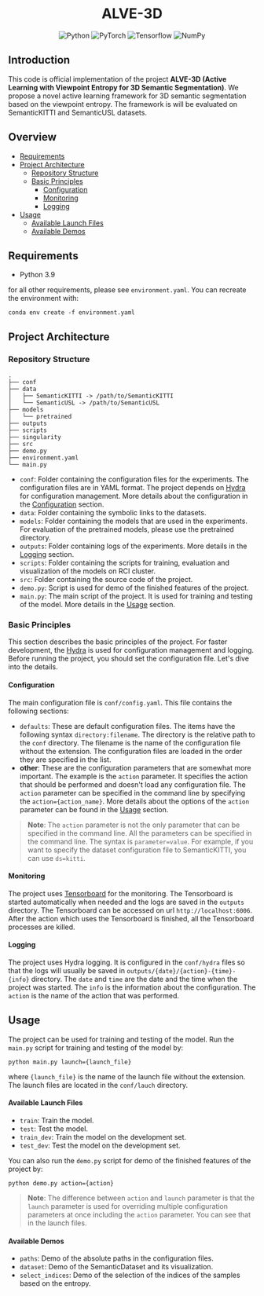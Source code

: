 <h1 align="center">ALVE-3D</h1>

<p align="center">
<img src="https://img.shields.io/badge/Python-14354C?style=for-the-badge&logo=python&logoColor=white" alt="Python"/>
<img src="https://img.shields.io/badge/PyTorch-%23EE4C2C.svg?style=for-the-badge&logo=PyTorch&logoColor=white" alt="PyTorch"/>
<img src="https://img.shields.io/badge/TensorFlow-%23FF6F00.svg?style=for-the-badge&logo=TensorFlow&logoColor=white" alt="Tensorflow"/>
<img src="https://img.shields.io/badge/numpy-%23013243.svg?style=for-the-badge&logo=numpy&logoColor=white" alt="NumPy"/>
</p>

## Introduction

This code is official implementation of the project **ALVE-3D (Active Learning with Viewpoint Entropy
for 3D Semantic Segmentation)**. We propose a novel active learning framework for 3D semantic segmentation based on the
viewpoint entropy.
The framework is will be evaluated on SemanticKITTI and SemanticUSL datasets.

## Overview

- [Requirements](#requirements)
- [Project Architecture](#project-architecture)
    - [Repository Structure](#repository-structure)
    - [Basic Principles](#basic-principles)
        - [Configuration](#configuration)
        - [Monitoring](#monitoring)
        - [Logging](#logging)
- [Usage](#usage)
    - [Available Launch Files](#available-launch-files)
    - [Available Demos](#available-demos)

## Requirements

- Python 3.9

for all other requirements, please see `environment.yaml`. You can recreate the environment with:

    conda env create -f environment.yaml

## Project Architecture

### Repository Structure

    .
    ├── conf
    ├── data
    │   ├── SemanticKITTI -> /path/to/SemanticKITTI
    │   └── SemanticUSL -> /path/to/SemanticUSL
    ├── models
    │   └── pretrained
    ├── outputs
    ├── scripts
    ├── singularity
    ├── src
    ├── demo.py
    ├── environment.yaml
    └── main.py

- `conf`: Folder containing the configuration files for the experiments. The configuration files are in YAML format.
  The project depends on [Hydra](https://hydra.cc/) for configuration management. More details about the configuration
  in the [Configuration](#configuration) section.
- `data`: Folder containing the symbolic links to the datasets.
- `models`: Folder containing the models that are used in the experiments.
  For evaluation of the pretrained models, please use the pretrained directory.
- `outputs`: Folder containing logs of the experiments. More details in the [Logging](#logging) section.
- `scripts`: Folder containing the scripts for training, evaluation and visualization of the models on RCI cluster.
- `src`: Folder containing the source code of the project.
- `demo.py`: Script is used for demo of the finished features of the project.
- `main.py`: The main script of the project. It is used for training and testing of the model. More details in
  the [Usage](#usage) section.

### Basic Principles

This section describes the basic principles of the project. For faster development, the [Hydra](https://hydra.cc/) is
used for configuration management and logging. Before running the project, you should set the configuration file. Let's
dive into the details.

#### Configuration

The main configuration file is `conf/config.yaml`. This file contains the following sections:

- `defaults`: These are default configuration files. The items have the following syntax `directory:filename`. The
  directory
  is the relative path to the `conf` directory. The filename is the name of the configuration file without the
  extension. The configuration files are loaded in the order they are specified in the list.
- **other**: These are the configuration parameters that are somewhat more important. The example is the `action`
  parameter. It specifies the action that should be performed and doesn't load any configuration file. The `action`
  parameter can be specified in the command line by specifying the `action={action_name}`. More details about the
  options of the `action` parameter can be found in the [Usage](#usage) section.

> **Note**: The `action` parameter is not the only parameter that can be specified in the command line. All the
> parameters can be specified in the command line. The syntax is `parameter=value`. For example, if you want to
> specify the dataset configuration file to SemanticKITTI, you can use `ds=kitti`.

#### Monitoring

The project uses [Tensorboard](https://www.tensorflow.org/tensorboard) for the monitoring. The Tensorboard is started
automatically when needed and the logs are saved in the `outputs` directory. The Tensorboard can be accessed on
url `http://localhost:6006`. After the action which uses the Tensorboard is finished, all the Tensorboard processes are
killed.

#### Logging

The project uses Hydra logging. It is configured in the `conf/hydra` files so that the logs will usually be saved
in `outputs/{date}/{action}-{time}-{info}` directory. The `date` and `time` are the date and the time when the project
was started. The `info` is the information about the configuration. The `action` is the name of the action that was
performed.

## Usage

The project can be used for training and testing of the model. Run the `main.py` script for training and testing of the
model by:

    python main.py launch={launch_file}

where `{launch_file}` is the name of the launch file without the extension. The launch files are located in
the `conf/lauch` directory.

#### Available Launch Files

- `train`: Train the model.
- `test`: Test the model.
- `train_dev`: Train the model on the development set.
- `test_dev`: Test the model on the development set.

You can also run the `demo.py` script for demo of the finished features of the project by:

    python demo.py action={action}

> **Note**: The difference between `action` and `launch` parameter is that the `launch` parameter is used for
> overriding multiple configuration parameters at once including the `action` parameter. You can see
> that in the launch files.

#### Available Demos

- `paths`: Demo of the absolute paths in the configuration files.
- `dataset`: Demo of the SemanticDataset and its visualization.
- `select_indices`: Demo of the selection of the indices of the samples based on the entropy.




